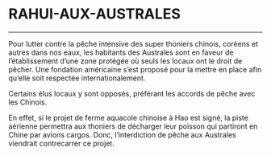 # RAHUI-AUX-AUSTRALES
------------------------------------------------------------------------------
Pour lutter contre la pêche intensive des super thoniers chinois, coréens et autres dans nos eaux, les habitants des Australes sont en faveur de l’établissement d’une zone protégée où seuls les locaux ont le droit de pêcher. Une fondation américaine s’est proposé pour la mettre en place afin qu’elle soit respectée internationalement.

Certains élus locaux y sont opposés, préférant les accords de pêche avec les Chinois.

En effet, si le projet de ferme aquacole chinoise à Hao est signé, la piste aérienne permettra aux thoniers de décharger leur poisson qui partiront en Chine par avions cargos. Donc, l’interdiction de pêche aux Australes viendrait contrecarrer ce projet.
